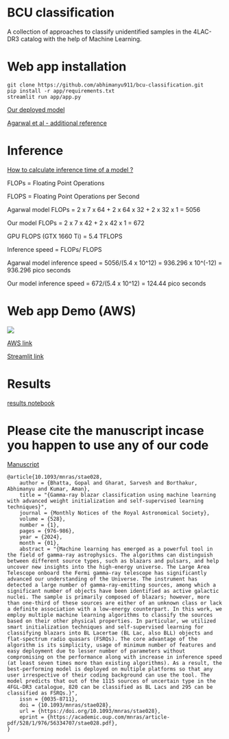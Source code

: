 # BCU classification


A collection of approaches to classify unidentified samples in the 4LAC-DR3 catalog with the help of Machine Learning.


# Web app installation 


```
git clone https://github.com/abhimanyu911/bcu-classification.git
pip install -r app/requirements.txt
streamlit run app/app.py
```


[Our deployed model](./data_engg_classification.ipynb)



[Agarwal et al - additional reference](https://iopscience.iop.org/article/10.3847/1538-4357/acbdfa/pdf)



# Inference


[How to calculate inference time of a model ?](https://www.thinkautonomous.ai/blog/deep-learning-optimization/#how-to-calculate-the-inference-time-of-a-model)


FLOPs = Floating Point Operations


FLOPS = Floating Point Operations per Second


Agarwal model FLOPs = 2 x 7 x 64 + 2 x 64 x 32 + 2 x 32 x 1 = 5056


Our model FLOPs = 2 x 7 x 42 + 2 x 42 x 1 = 672


GPU FLOPS (GTX 1660 Ti) = 5.4 TFLOPS 


Inference speed = FLOPs/ FLOPS


Agarwal model inference speed = 5056/(5.4 x 10^12) = 936.296 x 10^(-12) = 936.296 pico seconds


Our model inference speed = 672/(5.4 x 10^12) = 124.44 pico seconds



# Web app Demo (AWS)


![](./aws_bcu_app.gif)


[AWS link](http://13.239.10.157:8501/)


[Streamlit link](https://bcu-classification-ml.streamlit.app/)

# Results


[results notebook](./plotting.ipynb)


# Please cite the manuscript incase you happen to use any of our code

[Manuscript](https://academic.oup.com/mnras/article/528/1/976/7512220)


```
@article{10.1093/mnras/stae028,
    author = {Bhatta, Gopal and Gharat, Sarvesh and Borthakur, Abhimanyu and Kumar, Aman},
    title = "{Gamma-ray blazar classification using machine learning with advanced weight initialization and self-supervised learning techniques}",
    journal = {Monthly Notices of the Royal Astronomical Society},
    volume = {528},
    number = {1},
    pages = {976-986},
    year = {2024},
    month = {01},
    abstract = "{Machine learning has emerged as a powerful tool in the field of gamma-ray astrophysics. The algorithms can distinguish between different source types, such as blazars and pulsars, and help uncover new insights into the high-energy universe. The Large Area Telescope onboard the Fermi gamma-ray telescope has significantly advanced our understanding of the Universe. The instrument has detected a large number of gamma-ray-emitting sources, among which a significant number of objects have been identified as active galactic nuclei. The sample is primarily composed of blazars; however, more than one-third of these sources are either of an unknown class or lack a definite association with a low-energy counterpart. In this work, we employ multiple machine learning algorithms to classify the sources based on their other physical properties. In particular, we utilized smart initialization techniques and self-supervised learning for classifying blazars into BL Lacertae (BL Lac, also BLL) objects and flat-spectrum radio quasars (FSRQs). The core advantage of the algorithm is its simplicity, usage of minimum number of features and easy deployment due to lesser number of parameters without compromising on the performance along with increase in inference speed (at least seven times more than existing algorithms). As a result, the best-performing model is deployed on multiple platforms so that any user irrespective of their coding background can use the tool. The model predicts that out of the 1115 sources of uncertain type in the 4FGL-DR3 catalogue, 820 can be classified as BL Lacs and 295 can be classified as FSRQs.}",
    issn = {0035-8711},
    doi = {10.1093/mnras/stae028},
    url = {https://doi.org/10.1093/mnras/stae028},
    eprint = {https://academic.oup.com/mnras/article-pdf/528/1/976/56334707/stae028.pdf},
}
```